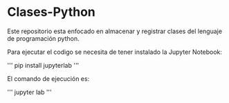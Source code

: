 # Clases-Python
Este repositorio esta enfocado en almacenar y registrar clases del lenguaje de programación python.

Para ejecutar el codigo se necesita de tener instalado la Jupyter Notebook:

''' pip install jupyterlab '''

El comando de ejecución es:

''' jupyter lab '''
